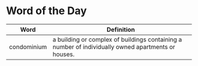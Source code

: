 # Word of the Day

|Word|Definition|
|---|---|
|condominium|a building or complex of buildings containing a number of individually owned apartments or houses.|